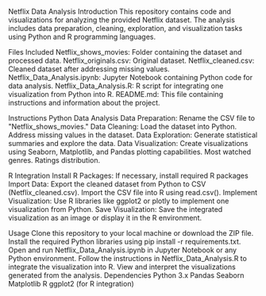 Netflix Data Analysis
Introduction
This repository contains code and visualizations for analyzing the provided Netflix dataset. The analysis includes data preparation, cleaning, exploration, and visualization tasks using Python and R programming languages.

Files Included
Netflix_shows_movies: Folder containing the dataset and processed data.
Netflix_originals.csv: Original dataset.
Netflix_cleaned.csv: Cleaned dataset after addressing missing values.
Netflix_Data_Analysis.ipynb: Jupyter Notebook containing Python code for data analysis.
Netflix_Data_Analysis.R: R script for integrating one visualization from Python into R.
README.md: This file containing instructions and information about the project.

Instructions
Python Data Analysis
Data Preparation:
Rename the CSV file to "Netflix_shows_movies."
Data Cleaning:
Load the dataset into Python.
Address missing values in the dataset.
Data Exploration:
Generate statistical summaries and explore the data.
Data Visualization:
Create visualizations using Seaborn, Matplotlib, and Pandas plotting capabilities.
Most watched genres.
Ratings distribution.

R Integration
Install R Packages:
If necessary, install required R packages 
Import Data:
Export the cleaned dataset from Python to CSV (Netflix_cleaned.csv).
Import the CSV file into R using read.csv().
Implement Visualization:
Use R libraries like ggplot2 or plotly to implement one visualization from Python.
Save Visualization:
Save the integrated visualization as an image or display it in the R environment.

Usage
Clone this repository to your local machine or download the ZIP file.
Install the required Python libraries using pip install -r requirements.txt.
Open and run Netflix_Data_Analysis.ipynb in Jupyter Notebook or any Python environment.
Follow the instructions in Netflix_Data_Analysis.R to integrate the visualization into R.
View and interpret the visualizations generated from the analysis.
Dependencies
Python 3.x
Pandas
Seaborn
Matplotlib
R
ggplot2 (for R integration)